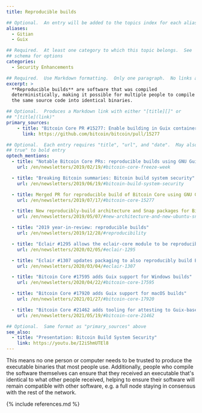 ```yaml
---
title: Reproducible builds

## Optional.  An entry will be added to the topics index for each alias
aliases:
  - Gitian
  - Guix

## Required.  At least one category to which this topic belongs.  See
## schema for options
categories:
  - Security Enhancements

## Required.  Use Markdown formatting.  Only one paragraph.  No links allowed.
excerpt: >
  **Reproducible builds** are software that was compiled
  deterministically, making it possible for multiple people to compile
  the same source code into identical binaries.

## Optional.  Produces a Markdown link with either "[title][]" or
## "[title](link)"
primary_sources:
    - title: "Bitcoin Core PR #15277: Enable building in Guix containers"
      link: https://github.com/bitcoin/bitcoin/pull/15277

## Optional.  Each entry requires "title", "url", and "date".  May also use "feature:
## true" to bold entry
optech_mentions:
  - title: "Notable Bitcoin Core PRs: reproducible builds using GNU Guix"
    url: /en/newsletters/2019/02/19/#bitcoin-core-freeze-week

  - title: "Breaking Bitcoin summaries: Bitcoin build system security"
    url: /en/newsletters/2019/06/19/#bitcoin-build-system-security

  - title: Merged PR for reproducible build of Bitcoin Core using GNU Guix
    url: /en/newsletters/2019/07/17/#bitcoin-core-15277

  - title: New reproducibly-build architecture and Snap packages for Bitcoin Core
    url: /en/newsletters/2019/05/07/#new-architecture-and-new-ubuntu-snap-package

  - title: "2019 year-in-review: reproducible builds"
    url: /en/newsletters/2019/12/28/#reproducibility

  - title: "Eclair #1295 allows the eclair-core module to be reproducibly built"
    url: /en/newsletters/2020/02/05/#eclair-1295

  - title: "Eclair #1307 updates packaging to also reproducibly build Eclair GUI"
    url: /en/newsletters/2020/03/04/#eclair-1307

  - title: "Bitcoin Core #17595 adds Guix support for Windows builds"
    url: /en/newsletters/2020/04/22/#bitcoin-core-17595

  - title: "Bitcoin Core #17920 adds Guix support for macOS builds"
    url: /en/newsletters/2021/01/27/#bitcoin-core-17920

  - title: "Bitcoin Core #21462 adds tooling for attesting to Guix-based builds"
    url: /en/newsletters/2021/05/19/#bitcoin-core-21462

## Optional.  Same format as "primary_sources" above
see_also:
  - title: "Presentation: Bitcoin Build System Security"
    link: https://youtu.be/I2iShmUTEl8
---
```

This means no one person or computer needs to be trusted to produce
the executable binaries that most people use.  Additionally, people
who compile the software themselves can ensure that they received an
executable that's identical to what other people received, helping to
ensure their software will remain compatible with other software, e.g.
a full node staying in consensus with the rest of the network.

{% include references.md %}
